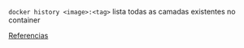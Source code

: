 `docker history <image>:<tag>` lista todas as camadas existentes no container

[Referencias](https://docs.docker.com/build/building/multi-stage/)